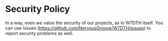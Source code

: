 # Security Policy

In a way, even we value the security of our projects, as in W7DTH itself. You can use Issues (https://github.com/NervousGroove/W7DTH/issues) to report security problems as well.

